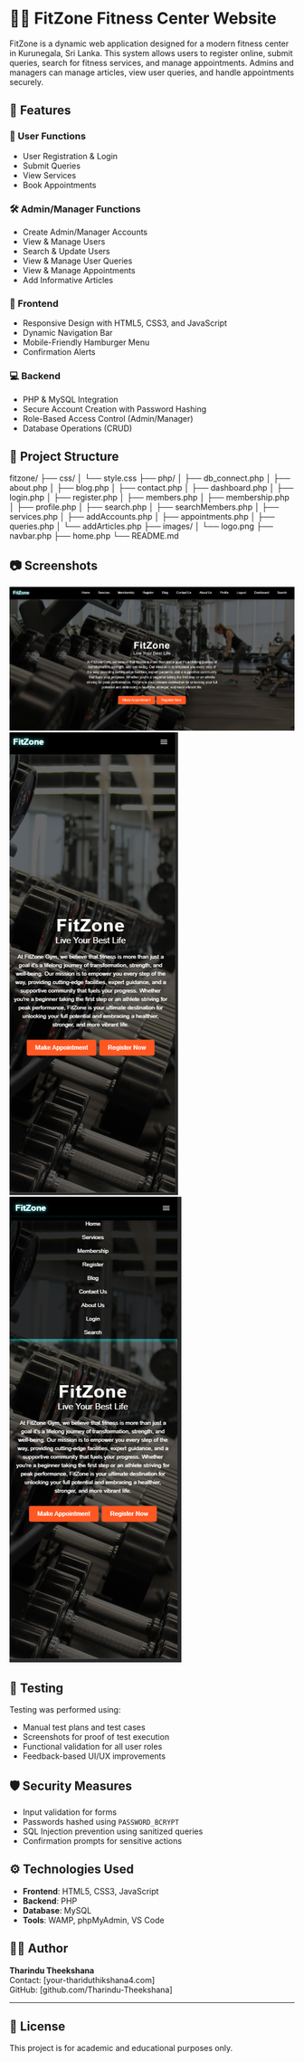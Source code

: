 # 🏋️‍♂️ FitZone Fitness Center Website

FitZone is a dynamic web application designed for a modern fitness center in Kurunegala, Sri Lanka. This system allows users to register online, submit queries, search for fitness services, and manage appointments. Admins and managers can manage articles, view user queries, and handle appointments securely.

## 🚀 Features

### 👤 User Functions

- User Registration & Login
- Submit Queries
- View Services
- Book Appointments

### 🛠️ Admin/Manager Functions

- Create Admin/Manager Accounts
- View & Manage Users
- Search & Update Users
- View & Manage User Queries
- View & Manage Appointments
- Add Informative Articles

### 📱 Frontend

- Responsive Design with HTML5, CSS3, and JavaScript
- Dynamic Navigation Bar
- Mobile-Friendly Hamburger Menu
- Confirmation Alerts

### 💻 Backend

- PHP & MySQL Integration
- Secure Account Creation with Password Hashing
- Role-Based Access Control (Admin/Manager)
- Database Operations (CRUD)

## 📂 Project Structure

fitzone/
├── css/
│ └── style.css
├── php/
│ ├── db_connect.php
│ ├── about.php
│ ├── blog.php
│ ├── contact.php
│ ├── dashboard.php
│ ├── login.php
│ ├── register.php
│ ├── members.php
│ ├── membership.php
│ ├── profile.php
│ ├── search.php
│ ├── searchMembers.php
│ ├── services.php
│ ├── addAccounts.php
│ ├── appointments.php
│ ├── queries.php
│ └── addArticles.php
├── images/
│ └── logo.png
├── navbar.php
├── home.php
└── README.md

## 📷 Screenshots

![Home Page Web View](<images/Screenshot 2025-04-22 130600.png>)
![Home Page Mobile View](<images/Screenshot 2025-04-22 144556.png>)
![Navbar Mobile View](<images/Screenshot 2025-04-22 144620.png>)

## 🧪 Testing

Testing was performed using:

- Manual test plans and test cases
- Screenshots for proof of test execution
- Functional validation for all user roles
- Feedback-based UI/UX improvements

## 🛡️ Security Measures

- Input validation for forms
- Passwords hashed using `PASSWORD_BCRYPT`
- SQL Injection prevention using sanitized queries
- Confirmation prompts for sensitive actions

## ⚙️ Technologies Used

- **Frontend**: HTML5, CSS3, JavaScript
- **Backend**: PHP
- **Database**: MySQL
- **Tools**: WAMP, phpMyAdmin, VS Code

## 🙋‍♂️ Author

**Tharindu Theekshana**  
Contact: [your-thariduthikshana4.com]  
GitHub: [github.com/Tharindu-Theekshana]

---

## 📃 License

This project is for academic and educational purposes only.
